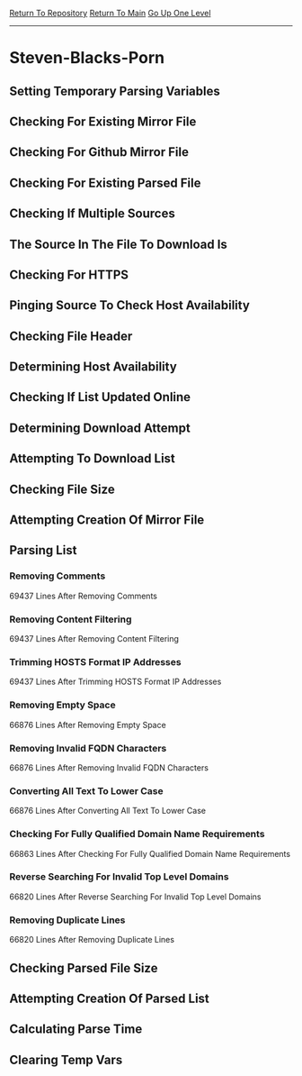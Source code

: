 [Return To Repository](https://github.com/deathbybandaid/piholeparser/)
[Return To Main](https://github.com/deathbybandaid/piholeparser/blob/master/RecentRunLogs/Mainlog.md)
[Go Up One Level](https://github.com/deathbybandaid/piholeparser/blob/master/RecentRunLogs/TopLevelScripts/30-Processing-External-Blacklists.md)
____________________________________
# Steven-Blacks-Porn
## Setting Temporary Parsing Variables
## Checking For Existing Mirror File
## Checking For Github Mirror File
## Checking For Existing Parsed File
## Checking If Multiple Sources
## The Source In The File To Download Is
## Checking For HTTPS
## Pinging Source To Check Host Availability
## Checking File Header
## Determining Host Availability
## Checking If List Updated Online
## Determining Download Attempt
## Attempting To Download List
## Checking File Size
## Attempting Creation Of Mirror File
## Parsing List
### Removing Comments
69437 Lines After Removing Comments
### Removing Content Filtering
69437 Lines After Removing Content Filtering
### Trimming HOSTS Format IP Addresses
69437 Lines After Trimming HOSTS Format IP Addresses
### Removing Empty Space
66876 Lines After Removing Empty Space
### Removing Invalid FQDN Characters
66876 Lines After Removing Invalid FQDN Characters
### Converting All Text To Lower Case
66876 Lines After Converting All Text To Lower Case
### Checking For Fully Qualified Domain Name Requirements
66863 Lines After Checking For Fully Qualified Domain Name Requirements
### Reverse Searching For Invalid Top Level Domains
66820 Lines After Reverse Searching For Invalid Top Level Domains
### Removing Duplicate Lines
66820 Lines After Removing Duplicate Lines
## Checking Parsed File Size
## Attempting Creation Of Parsed List
## Calculating Parse Time
## Clearing Temp Vars
